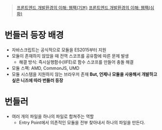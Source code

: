 > [프론트엔드 개발환경의 이해: 웹팩(기본)](https://jeonghwan-kim.github.io/series/2019/12/10/frontend-dev-env-webpack-basic.html)
> [프론트엔드 개발환경의 이해: 웹팩(심화)](https://jeonghwan-kim.github.io/series/2020/01/02/frontend-dev-env-webpack-intermediate.html)

# 번들러 등장 배경
- 자바스크립트는 공식적으로 모듈을 ES2015부터 지원
- 모듈이 존재하지 않았을 때 전역 스코프를 공유함에 따른 문제 발생
	- 해결 방식: 즉시실행함수(IIFE)로 함수 스코프를 만들어 충돌 해결
- 모듈 스펙: AMD, CommonJS, UMD
- 모듈 시스템을 지원하지 않는 브라우저 존재 **But, 언제나 모듈을 사용해서 개발하고 싶은 니즈에 따라 번들러 등장**

# 번들러
- 여러 개의 파일을 하나의 파일로 합쳐주는 역할
	- Entry Point에서 의존적인 모듈을 전부 찾아내서 하나의 파일을 만든다.